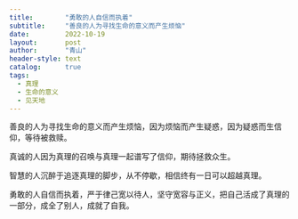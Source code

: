 ```yaml
---
title:        "勇敢的人自信而执着"
subtitle:     "善良的人为寻找生命的意义而产生烦恼"
date:         2022-10-19
layout:       post
author:       "青山"
header-style: text
catalog:      true
tags:
  - 真理
  - 生命的意义
  - 见天地
---
```


善良的人为寻找生命的意义而产生烦恼，因为烦恼而产生疑惑，因为疑惑而生信仰，等待被救赎。

真诚的人因为真理的召唤与真理一起谱写了信仰，期待拯救众生。

智慧的人沉醉于追逐真理的脚步，从不停歇，相信终有一日可以超越真理。

勇敢的人自信而执着，严于律己宽以待人，坚守宽容与正义，把自己活成了真理的一部分，成全了别人，成就了自我。